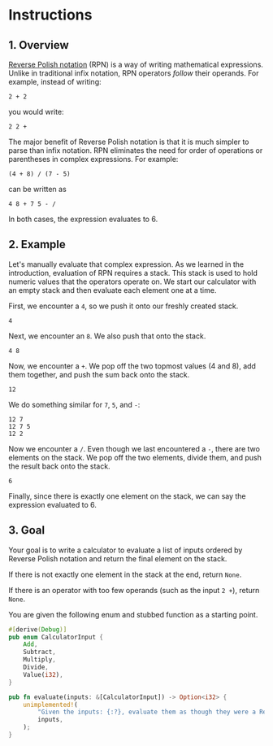 # Instructions

## 1. Overview

[Reverse Polish notation](https://en.wikipedia.org/wiki/Reverse_Polish_notation) (RPN) is a way of writing mathematical expressions.
Unlike in traditional infix notation, RPN operators _follow_ their operands.
For example, instead of writing:

```
2 + 2
```

you would write:

```
2 2 +
```

The major benefit of Reverse Polish notation is that it is much simpler to parse than infix notation.
RPN eliminates the need for order of operations or parentheses in complex expressions.
For example:

```
(4 + 8) / (7 - 5)
```

can be written as

```
4 8 + 7 5 - /
```

In both cases, the expression evaluates to 6.

## 2. Example

Let's manually evaluate that complex expression.
As we learned in the introduction, evaluation of RPN requires a stack.
This stack is used to hold numeric values that the operators operate on.
We start our calculator with an empty stack and then evaluate each element one at a time.

First, we encounter a `4`,
so we push it onto our freshly created stack.

```
4
```

Next, we encounter an `8`.
We also push that onto the stack.

```
4 8
```

Now, we encounter a `+`.
We pop off the two topmost values (4 and 8),
add them together,
and push the sum back onto the stack.

```
12
```

We do something similar for `7`, `5`, and `-`:

```
12 7
12 7 5
12 2
```

Now we encounter a `/`.
Even though we last encountered a `-`,
there are two elements on the stack.
We pop off the two elements,
divide them,
and push the result back onto the stack.

```
6
```

Finally, since there is exactly one element on the stack,
we can say the expression evaluated to 6.

## 3. Goal

Your goal is to write a calculator to evaluate a list of inputs ordered by Reverse Polish notation and return the final element on the stack.

If there is not exactly one element in the stack at the end, return `None`.

If there is an operator with too few operands (such as the input `2 +`), return `None`.

You are given the following enum and stubbed function as a starting point.

```rust
#[derive(Debug)]
pub enum CalculatorInput {
    Add,
    Subtract,
    Multiply,
    Divide,
    Value(i32),
}

pub fn evaluate(inputs: &[CalculatorInput]) -> Option<i32> {
    unimplemented!(
		"Given the inputs: {:?}, evaluate them as though they were a Reverse Polish notation expression",
		inputs,
	);
}
```
